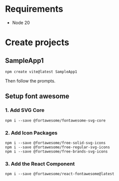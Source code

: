 # Requirements
- Node 20

# Create projects

## SampleApp1
```
npm create vite@latest SampleApp1
```

Then follow the prompts.

## Setup font awesome
### 1. Add SVG Core 
```
npm i --save @fortawesome/fontawesome-svg-core
```

### 2. Add Icon Packages
```
npm i --save @fortawesome/free-solid-svg-icons
npm i --save @fortawesome/free-regular-svg-icons
npm i --save @fortawesome/free-brands-svg-icons
```

### 3. Add the React Component
```
npm i --save @fortawesome/react-fontawesome@latest
```